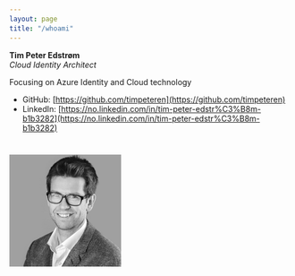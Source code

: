 ```yaml
---
layout: page
title: "/whoami"
---
```


**Tim Peter Edstrøm**  
*Cloud Identity Architect*
 
Focusing on Azure Identity and Cloud technology

- GitHub: [https://github.com/timpeteren](https://github.com/timpeteren)
- LinkedIn: [https://no.linkedin.com/in/tim-peter-edstr%C3%B8m-b1b3282](https://no.linkedin.com/in/tim-peter-edstr%C3%B8m-b1b3282)

# ![Profile Photo](/assets/img/tpebw.png)
